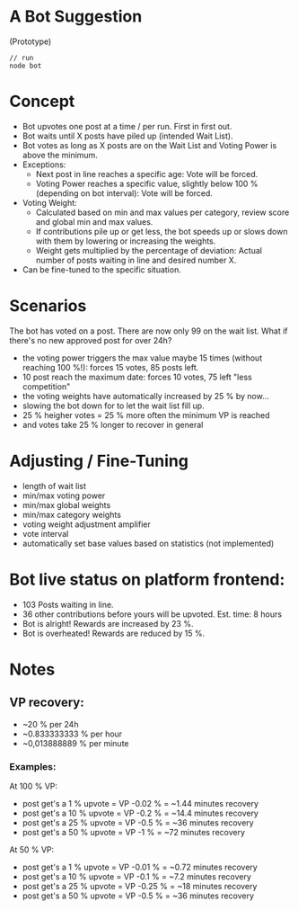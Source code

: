 # A Bot Suggestion

(Prototype)

```
// run
node bot
```

# Concept

- Bot upvotes one post at a time / per run. First in first out.
- Bot waits until X posts have piled up (intended Wait List).
- Bot votes as long as X posts are on the Wait List and Voting Power is above the minimum.
- Exceptions:
    - Next post in line reaches a specific age: Vote will be forced.
    - Voting Power reaches a specific value, slightly below 100 % (depending on bot interval): Vote will be forced.
- Voting Weight:
    - Calculated based on min and max values per category, review score and global min and max values.
    - If contributions pile up or get less, the bot speeds up or slows down with them by lowering or increasing the weights.
    - Weight gets multiplied by the percentage of deviation: Actual number of posts waiting in line and desired number X.
- Can be fine-tuned to the specific situation.  

# Scenarios

The bot has voted on a post. There are now only 99 on the wait list. 
What if there's no new approved post for over 24h?

- the voting power triggers the max value maybe 15 times (without reaching 100 %!): forces 15 votes, 85 posts left.
- 10 post reach the maximum date: forces 10 votes, 75 left "less competition"
- the voting weights have automatically increased by 25 % by now... 
- slowing the bot down for to let the wait list fill up.
- 25 % heigher votes = 25 % more often the minimum VP is reached
- and votes take 25 % longer to recover in general

# Adjusting / Fine-Tuning

- length of wait list
- min/max voting power
- min/max global weights 
- min/max category weights
- voting weight adjustment amplifier
- vote interval
- automatically set base values based on statistics (not implemented)

# Bot live status on platform frontend:

- 103 Posts waiting in line.
- 36 other contributions before yours will be upvoted. Est. time: 8 hours
- Bot is alright! Rewards are increased by 23 %.
- Bot is overheated! Rewards are reduced by 15 %.

# Notes

## VP recovery:
 
- ~20 % per 24h
- ~0.833333333 % per hour
- ~0,013888889 % per minute

### Examples:
 
At 100 % VP:
- post get's a 1 % upvote = VP -0.02 % = ~1.44 minutes recovery
- post get's a 10 % upvote = VP -0.2 % = ~14.4 minutes recovery
- post get's a 25 % upvote = VP -0.5 % = ~36 minutes recovery
- post get's a 50 % upvote = VP -1 % = ~72 minutes recovery

At 50 % VP:
- post get's a 1 % upvote = VP -0.01 % = ~0.72 minutes recovery
- post get's a 10 % upvote = VP -0.1 % = ~7.2 minutes recovery
- post get's a 25 % upvote = VP -0.25 % = ~18 minutes recovery
- post get's a 50 % upvote = VP -0.5 % = ~36 minutes recovery